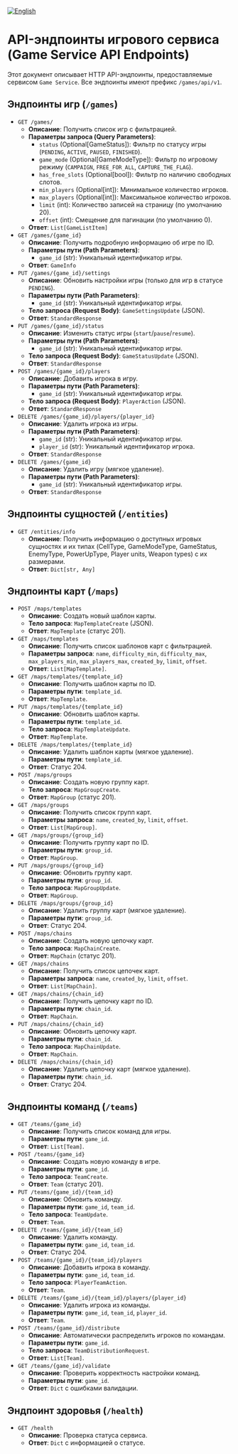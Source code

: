 [![English](https://img.shields.io/badge/lang-English-blue)](../en/api_endpoints.md)

# API-эндпоинты игрового сервиса (Game Service API Endpoints)

Этот документ описывает HTTP API-эндпоинты, предоставляемые сервисом `Game Service`. Все эндпоинты имеют префикс `/games/api/v1`.

## Эндпоинты игр (`/games`)

*   `GET /games/`
    *   **Описание**: Получить список игр с фильтрацией.
    *   **Параметры запроса (Query Parameters)**:
        *   `status` (Optional[GameStatus]): Фильтр по статусу игры (`PENDING`, `ACTIVE`, `PAUSED`, `FINISHED`).
        *   `game_mode` (Optional[GameModeType]): Фильтр по игровому режиму (`CAMPAIGN`, `FREE_FOR_ALL`, `CAPTURE_THE_FLAG`).
        *   `has_free_slots` (Optional[bool]): Фильтр по наличию свободных слотов.
        *   `min_players` (Optional[int]): Минимальное количество игроков.
        *   `max_players` (Optional[int]): Максимальное количество игроков.
        *   `limit` (int): Количество записей на страницу (по умолчанию 20).
        *   `offset` (int): Смещение для пагинации (по умолчанию 0).
    *   **Ответ**: `List[GameListItem]`
*   `GET /games/{game_id}`
    *   **Описание**: Получить подробную информацию об игре по ID.
    *   **Параметры пути (Path Parameters)**:
        *   `game_id` (str): Уникальный идентификатор игры.
    *   **Ответ**: `GameInfo`
*   `PUT /games/{game_id}/settings`
    *   **Описание**: Обновить настройки игры (только для игр в статусе `PENDING`).
    *   **Параметры пути (Path Parameters)**:
        *   `game_id` (str): Уникальный идентификатор игры.
    *   **Тело запроса (Request Body)**: `GameSettingsUpdate` (JSON).
    *   **Ответ**: `StandardResponse`
*   `PUT /games/{game_id}/status`
    *   **Описание**: Изменить статус игры (`start`/`pause`/`resume`).
    *   **Параметры пути (Path Parameters)**:
        *   `game_id` (str): Уникальный идентификатор игры.
    *   **Тело запроса (Request Body)**: `GameStatusUpdate` (JSON).
    *   **Ответ**: `StandardResponse`
*   `POST /games/{game_id}/players`
    *   **Описание**: Добавить игрока в игру.
    *   **Параметры пути (Path Parameters)**:
        *   `game_id` (str): Уникальный идентификатор игры.
    *   **Тело запроса (Request Body)**: `PlayerAction` (JSON).
    *   **Ответ**: `StandardResponse`
*   `DELETE /games/{game_id}/players/{player_id}`
    *   **Описание**: Удалить игрока из игры.
    *   **Параметры пути (Path Parameters)**:
        *   `game_id` (str): Уникальный идентификатор игры.
        *   `player_id` (str): Уникальный идентификатор игрока.
    *   **Ответ**: `StandardResponse`
*   `DELETE /games/{game_id}`
    *   **Описание**: Удалить игру (мягкое удаление).
    *   **Параметры пути (Path Parameters)**:
        *   `game_id` (str): Уникальный идентификатор игры.
    *   **Ответ**: `StandardResponse`

## Эндпоинты сущностей (`/entities`)

*   `GET /entities/info`
    *   **Описание**: Получить информацию о доступных игровых сущностях и их типах (CellType, GameModeType, GameStatus, EnemyType, PowerUpType, Player units, Weapon types) с их размерами.
    *   **Ответ**: `Dict[str, Any]`

## Эндпоинты карт (`/maps`)

*   `POST /maps/templates`
    *   **Описание**: Создать новый шаблон карты.
    *   **Тело запроса**: `MapTemplateCreate` (JSON).
    *   **Ответ**: `MapTemplate` (статус 201).
*   `GET /maps/templates`
    *   **Описание**: Получить список шаблонов карт с фильтрацией.
    *   **Параметры запроса**: `name`, `difficulty_min`, `difficulty_max`, `max_players_min`, `max_players_max`, `created_by`, `limit`, `offset`.
    *   **Ответ**: `List[MapTemplate]`.
*   `GET /maps/templates/{template_id}`
    *   **Описание**: Получить шаблон карты по ID.
    *   **Параметры пути**: `template_id`.
    *   **Ответ**: `MapTemplate`.
*   `PUT /maps/templates/{template_id}`
    *   **Описание**: Обновить шаблон карты.
    *   **Параметры пути**: `template_id`.
    *   **Тело запроса**: `MapTemplateUpdate`.
    *   **Ответ**: `MapTemplate`.
*   `DELETE /maps/templates/{template_id}`
    *   **Описание**: Удалить шаблон карты (мягкое удаление).
    *   **Параметры пути**: `template_id`.
    *   **Ответ**: Статус 204.
*   `POST /maps/groups`
    *   **Описание**: Создать новую группу карт.
    *   **Тело запроса**: `MapGroupCreate`.
    *   **Ответ**: `MapGroup` (статус 201).
*   `GET /maps/groups`
    *   **Описание**: Получить список групп карт.
    *   **Параметры запроса**: `name`, `created_by`, `limit`, `offset`.
    *   **Ответ**: `List[MapGroup]`.
*   `GET /maps/groups/{group_id}`
    *   **Описание**: Получить группу карт по ID.
    *   **Параметры пути**: `group_id`.
    *   **Ответ**: `MapGroup`.
*   `PUT /maps/groups/{group_id}`
    *   **Описание**: Обновить группу карт.
    *   **Параметры пути**: `group_id`.
    *   **Тело запроса**: `MapGroupUpdate`.
    *   **Ответ**: `MapGroup`.
*   `DELETE /maps/groups/{group_id}`
    *   **Описание**: Удалить группу карт (мягкое удаление).
    *   **Параметры пути**: `group_id`.
    *   **Ответ**: Статус 204.
*   `POST /maps/chains`
    *   **Описание**: Создать новую цепочку карт.
    *   **Тело запроса**: `MapChainCreate`.
    *   **Ответ**: `MapChain` (статус 201).
*   `GET /maps/chains`
    *   **Описание**: Получить список цепочек карт.
    *   **Параметры запроса**: `name`, `created_by`, `limit`, `offset`.
    *   **Ответ**: `List[MapChain]`.
*   `GET /maps/chains/{chain_id}`
    *   **Описание**: Получить цепочку карт по ID.
    *   **Параметры пути**: `chain_id`.
    *   **Ответ**: `MapChain`.
*   `PUT /maps/chains/{chain_id}`
    *   **Описание**: Обновить цепочку карт.
    *   **Параметры пути**: `chain_id`.
    *   **Тело запроса**: `MapChainUpdate`.
    *   **Ответ**: `MapChain`.
*   `DELETE /maps/chains/{chain_id}`
    *   **Описание**: Удалить цепочку карт (мягкое удаление).
    *   **Параметры пути**: `chain_id`.
    *   **Ответ**: Статус 204.

## Эндпоинты команд (`/teams`)

*   `GET /teams/{game_id}`
    *   **Описание**: Получить список команд для игры.
    *   **Параметры пути**: `game_id`.
    *   **Ответ**: `List[Team]`.
*   `POST /teams/{game_id}`
    *   **Описание**: Создать новую команду в игре.
    *   **Параметры пути**: `game_id`.
    *   **Тело запроса**: `TeamCreate`.
    *   **Ответ**: `Team` (статус 201).
*   `PUT /teams/{game_id}/{team_id}`
    *   **Описание**: Обновить команду.
    *   **Параметры пути**: `game_id`, `team_id`.
    *   **Тело запроса**: `TeamUpdate`.
    *   **Ответ**: `Team`.
*   `DELETE /teams/{game_id}/{team_id}`
    *   **Описание**: Удалить команду.
    *   **Параметры пути**: `game_id`, `team_id`.
    *   **Ответ**: Статус 204.
*   `POST /teams/{game_id}/{team_id}/players`
    *   **Описание**: Добавить игрока в команду.
    *   **Параметры пути**: `game_id`, `team_id`.
    *   **Тело запроса**: `PlayerTeamAction`.
    *   **Ответ**: `Team`.
*   `DELETE /teams/{game_id}/{team_id}/players/{player_id}`
    *   **Описание**: Удалить игрока из команды.
    *   **Параметры пути**: `game_id`, `team_id`, `player_id`.
    *   **Ответ**: `Team`.
*   `POST /teams/{game_id}/distribute`
    *   **Описание**: Автоматически распределить игроков по командам.
    *   **Параметры пути**: `game_id`.
    *   **Тело запроса**: `TeamDistributionRequest`.
    *   **Ответ**: `List[Team]`.
*   `GET /teams/{game_id}/validate`
    *   **Описание**: Проверить корректность настройки команд.
    *   **Параметры пути**: `game_id`.
    *   **Ответ**: `Dict` с ошибками валидации.

## Эндпоинт здоровья (`/health`)

*   `GET /health`
    *   **Описание**: Проверка статуса сервиса.
    *   **Ответ**: `Dict` с информацией о статусе.